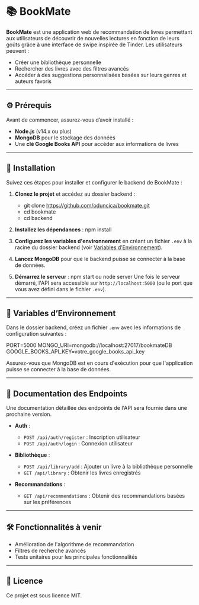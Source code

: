 # 📚 BookMate

**BookMate** est une application web de recommandation de livres permettant aux utilisateurs de découvrir de nouvelles lectures en fonction de leurs goûts grâce à une interface de swipe inspirée de Tinder. Les utilisateurs peuvent :
- Créer une bibliothèque personnelle
- Rechercher des livres avec des filtres avancés
- Accéder à des suggestions personnalisées basées sur leurs genres et auteurs favoris

---

## ⚙️ Prérequis

Avant de commencer, assurez-vous d’avoir installé :
- **Node.js** (v14.x ou plus)
- **MongoDB** pour le stockage des données
- Une **clé Google Books API** pour accéder aux informations de livres

---

## 🚀 Installation

Suivez ces étapes pour installer et configurer le backend de BookMate :

1. **Clonez le projet** et accédez au dossier backend :
   - git clone https://github.com/oduncica/bookmate.git
   - cd bookmate
   - cd backend

2. **Installez les dépendances** :
   npm install

3. **Configurez les variables d'environnement** en créant un fichier `.env` à la racine du dossier backend (voir [Variables d’Environnement](#🔑-variables-denvironnement)).

4. **Lancez MongoDB** pour que le backend puisse se connecter à la base de données.

5. **Démarrez le serveur** :
   npm start ou node server
   Une fois le serveur démarré, l'API sera accessible sur `http://localhost:5000` (ou le port que vous avez défini dans le fichier `.env`).

---

## 🔑 Variables d’Environnement

Dans le dossier backend, créez un fichier `.env` avec les informations de configuration suivantes :

PORT=5000
MONGO_URI=mongodb://localhost:27017/bookmateDB
GOOGLE_BOOKS_API_KEY=votre_google_books_api_key

Assurez-vous que MongoDB est en cours d'exécution pour que l'application puisse se connecter à la base de données.

--- 

## 📘 Documentation des Endpoints

Une documentation détaillée des endpoints de l'API sera fournie dans une prochaine version.

- **Auth** :
  - `POST /api/auth/register` : Inscription utilisateur
  - `POST /api/auth/login` : Connexion utilisateur

- **Bibliothèque** :
  - `POST /api/library/add` : Ajouter un livre à la bibliothèque personnelle
  - `GET /api/library` : Obtenir les livres enregistrés

- **Recommandations** :
  - `GET /api/recommendations` : Obtenir des recommandations basées sur les préférences

---

## 🛠️ Fonctionnalités à venir

- Amélioration de l'algorithme de recommandation
- Filtres de recherche avancés
- Tests unitaires pour les principales fonctionnalités

---

## 📝 Licence

Ce projet est sous licence MIT.
